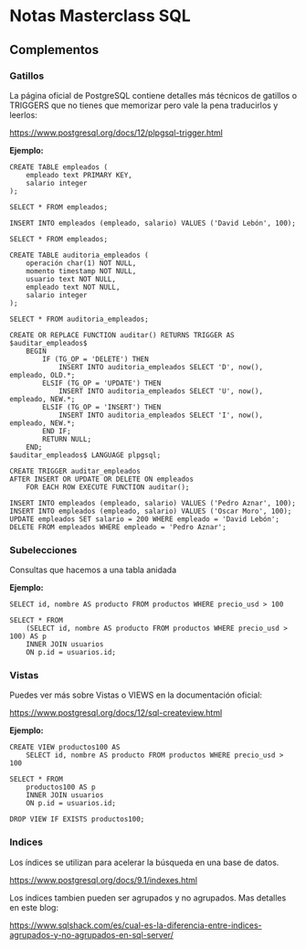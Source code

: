 # Notas Masterclass SQL

## Complementos

### Gatillos

La página oficial de PostgreSQL contiene detalles más técnicos de gatillos o TRIGGERS que no tienes que memorizar pero vale la pena traducirlos y leerlos:

https://www.postgresql.org/docs/12/plpgsql-trigger.html

__Ejemplo:__

~~~
CREATE TABLE empleados (
    empleado text PRIMARY KEY,
    salario integer
);

SELECT * FROM empleados;

INSERT INTO empleados (empleado, salario) VALUES ('David Lebón', 100);

SELECT * FROM empleados;

CREATE TABLE auditoria_empleados (
    operación char(1) NOT NULL,
	momento timestamp NOT NULL,
    usuario text NOT NULL,
    empleado text NOT NULL,
    salario integer
);

SELECT * FROM auditoria_empleados;

CREATE OR REPLACE FUNCTION auditar() RETURNS TRIGGER AS $auditar_empleados$
    BEGIN
        IF (TG_OP = 'DELETE') THEN
            INSERT INTO auditoria_empleados SELECT 'D', now(), empleado, OLD.*;
        ELSIF (TG_OP = 'UPDATE') THEN
            INSERT INTO auditoria_empleados SELECT 'U', now(), empleado, NEW.*;
        ELSIF (TG_OP = 'INSERT') THEN
            INSERT INTO auditoria_empleados SELECT 'I', now(), empleado, NEW.*;
        END IF;
        RETURN NULL;
    END;
$auditar_empleados$ LANGUAGE plpgsql;

CREATE TRIGGER auditar_empleados
AFTER INSERT OR UPDATE OR DELETE ON empleados
    FOR EACH ROW EXECUTE FUNCTION auditar();

INSERT INTO empleados (empleado, salario) VALUES ('Pedro Aznar', 100);
INSERT INTO empleados (empleado, salario) VALUES ('Oscar Moro', 100);
UPDATE empleados SET salario = 200 WHERE empleado = 'David Lebón';
DELETE FROM empleados WHERE empleado = 'Pedro Aznar';
~~~

### Subelecciones

Consultas que hacemos a una tabla anidada

__Ejemplo:__

~~~
SELECT id, nombre AS producto FROM productos WHERE precio_usd > 100

SELECT * FROM 
	(SELECT id, nombre AS producto FROM productos WHERE precio_usd > 100) AS p
	INNER JOIN usuarios
	ON p.id = usuarios.id;
~~~

### Vistas

Puedes ver más sobre Vistas o VIEWS en la documentación oficial:

https://www.postgresql.org/docs/12/sql-createview.html

__Ejemplo:__

~~~
CREATE VIEW productos100 AS
    SELECT id, nombre AS producto FROM productos WHERE precio_usd > 100

SELECT * FROM 
	productos100 AS p
	INNER JOIN usuarios
	ON p.id = usuarios.id;
	
DROP VIEW IF EXISTS productos100;
~~~

### Indices

Los índices se utilizan para acelerar la búsqueda en una base de datos. 

https://www.postgresql.org/docs/9.1/indexes.html

Los indices tambien pueden ser agrupados y no agrupados. Mas detalles en este blog:

https://www.sqlshack.com/es/cual-es-la-diferencia-entre-indices-agrupados-y-no-agrupados-en-sql-server/